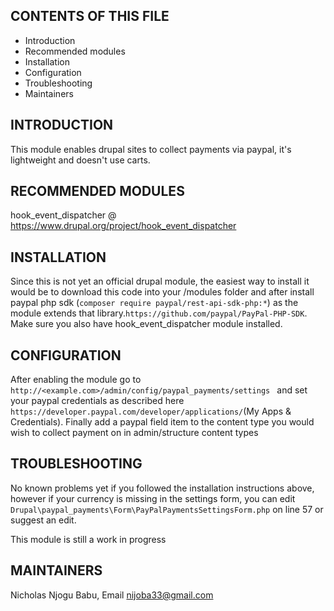 CONTENTS OF THIS FILE
---------------------

 * Introduction
 * Recommended modules
 * Installation
 * Configuration
 * Troubleshooting
 * Maintainers

INTRODUCTION
------------
This module enables drupal sites to collect payments via paypal, it's lightweight and doesn't use carts.


RECOMMENDED MODULES
------------
hook_event_dispatcher @ https://www.drupal.org/project/hook_event_dispatcher


INSTALLATION
------------
Since this is not yet an official drupal module, the easiest way to install it would be to download this code into your
/modules folder and after install paypal php sdk (`composer require paypal/rest-api-sdk-php:*`) as the module
 extends that library.`https://github.com/paypal/PayPal-PHP-SDK`.
 Make sure you also have hook_event_dispatcher module installed.


CONFIGURATION
------------
After enabling the module go to `http://<example.com>/admin/config/paypal_payments/settings ` and set your paypal
credentials as described here `https://developer.paypal.com/developer/applications/`(My Apps & Credentials).
Finally add a paypal field item to the content type you would wish to collect payment on in admin/structure content types

TROUBLESHOOTING
------------
No known problems yet if you followed the installation instructions above, however if your currency is missing
in the settings form, you can edit `Drupal\paypal_payments\Form\PayPalPaymentsSettingsForm.php` on line 57 or 
suggest an edit.

This module is still a work in progress

MAINTAINERS
------------
Nicholas Njogu Babu, Email nijoba33@gmail.com
